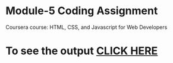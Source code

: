 # Module-5 Coding Assignment

Coursera course: HTML, CSS, and Javascript for Web Developers

# To see the output [CLICK HERE](https://dneeharika.github.io/Coursera-HTML-CSS-and-JavaScript-for-Web-Developers/Assignments/module-5/index.html)
